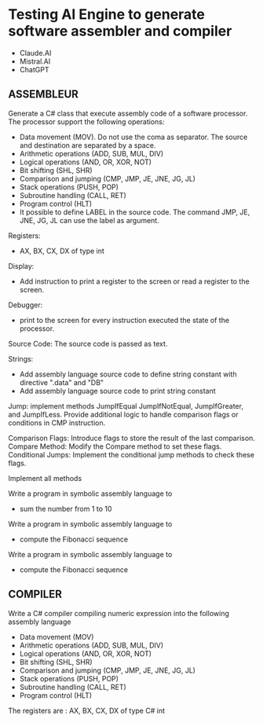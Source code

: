 ﻿# Testing AI Engine to generate software assembler and compiler
- Claude.AI
- Mistral.AI
- ChatGPT

## ASSEMBLEUR 

Generate a C# class that execute assembly code of a software processor.
The processor support the following operations:
- Data movement (MOV). Do not use the coma as separator. The source and destination are separated by a space.
- Arithmetic operations (ADD, SUB, MUL, DIV)
- Logical operations (AND, OR, XOR, NOT)
- Bit shifting (SHL, SHR)
- Comparison and jumping (CMP, JMP, JE, JNE, JG, JL)
- Stack operations (PUSH, POP)
- Subroutine handling (CALL, RET)
- Program control (HLT)- It possible to define LABEL in the source code. The command JMP, JE, JNE, JG, JL can use the label as argument.

Registers:
- AX, BX, CX, DX of type int
 
Display:
- Add instruction to print a register to the screen or read a register to the screen.

Debugger:
- print to the screen for every instruction executed the state of the processor.

Source Code:
The source code is passed as text.

Strings:
- Add assembly language source code to define string constant with directive ".data" and "DB" 
- Add assembly language source code to print string constant

Jump:
implement methods JumpIfEqual  JumpIfNotEqual, JumpIfGreater, and JumpIfLess.
Provide additional logic to handle comparison flags or conditions in CMP instruction.

Comparison Flags: Introduce flags to store the result of the last comparison.
Compare Method: Modify the Compare method to set these flags.
Conditional Jumps: Implement the conditional jump methods to check these flags.
 
Implement all methods

Write a program in symbolic assembly language to 
- sum the number from 1 to 10


Write a program in symbolic assembly language to 
- compute the Fibonacci sequence

Write a program in symbolic assembly language to 
- compute the Fibonacci sequence


## COMPILER 

Write a C# compiler compiling numeric expression into the following assembly language

   - Data movement (MOV)
   - Arithmetic operations (ADD, SUB, MUL, DIV)
   - Logical operations (AND, OR, XOR, NOT)
   - Bit shifting (SHL, SHR)
   - Comparison and jumping (CMP, JMP, JE, JNE, JG, JL)
   - Stack operations (PUSH, POP)
   - Subroutine handling (CALL, RET)
   - Program control (HLT)

The registers are : AX, BX, CX, DX of type C# int   


